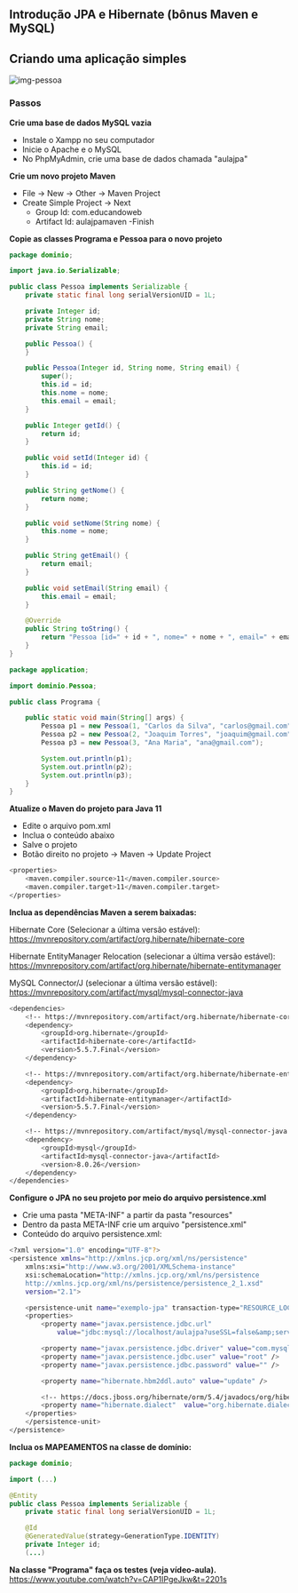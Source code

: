 ## Introdução JPA e Hibernate (bônus Maven e MySQL)

## Criando uma aplicação simples
![img-pessoa](https://user-images.githubusercontent.com/22635013/133585078-8b706d5b-8d3b-4e3c-beac-9d9c6223b471.png)
### Passos

**Crie uma base de dados MySQL vazia**
- Instale o Xampp no seu computador
- Inicie o Apache e o MySQL
- No PhpMyAdmin, crie uma base de dados chamada "aulajpa"

**Crie um novo projeto Maven**

- File -> New -> Other -> Maven Project
- Create Simple Project -> Next
    - Group Id: com.educandoweb
    - Artifact Id: aulajpamaven -Finish

**Copie as classes Programa e Pessoa para o novo projeto**

```java
package dominio;

import java.io.Serializable;

public class Pessoa implements Serializable {
	private static final long serialVersionUID = 1L;

	private Integer id;
	private String nome;
	private String email;

	public Pessoa() {
	}

	public Pessoa(Integer id, String nome, String email) {
		super();
		this.id = id;
		this.nome = nome;
		this.email = email;
	}

	public Integer getId() {
		return id;
	}

	public void setId(Integer id) {
		this.id = id;
	}

	public String getNome() {
		return nome;
	}

	public void setNome(String nome) {
		this.nome = nome;
	}

	public String getEmail() {
		return email;
	}

	public void setEmail(String email) {
		this.email = email;
	}

	@Override
	public String toString() {
		return "Pessoa [id=" + id + ", nome=" + nome + ", email=" + email + "]";
	}
}
```

```java
package application;

import dominio.Pessoa;

public class Programa {

	public static void main(String[] args) {
		Pessoa p1 = new Pessoa(1, "Carlos da Silva", "carlos@gmail.com");
		Pessoa p2 = new Pessoa(2, "Joaquim Torres", "joaquim@gmail.com");
		Pessoa p3 = new Pessoa(3, "Ana Maria", "ana@gmail.com");

		System.out.println(p1);
		System.out.println(p2);
		System.out.println(p3);
	}
}
```
**Atualize o Maven do projeto para Java 11**

- Edite o arquivo pom.xml
- Inclua o conteúdo abaixo
- Salve o projeto
- Botão direito no projeto -> Maven -> Update Project

```bash
<properties>
	<maven.compiler.source>11</maven.compiler.source>
	<maven.compiler.target>11</maven.compiler.target>
</properties>
```
**Inclua as dependências Maven a serem baixadas:**

Hibernate Core (Selecionar a última versão estável):<br />
https://mvnrepository.com/artifact/org.hibernate/hibernate-core

Hibernate EntityManager Relocation (selecionar a última versão estável):<br />
https://mvnrepository.com/artifact/org.hibernate/hibernate-entitymanager

MySQL Connector/J (selecionar a última versão estável):<br />
https://mvnrepository.com/artifact/mysql/mysql-connector-java


```bash
<dependencies>
    <!-- https://mvnrepository.com/artifact/org.hibernate/hibernate-core -->
    <dependency>
        <groupId>org.hibernate</groupId>
        <artifactId>hibernate-core</artifactId>
        <version>5.5.7.Final</version>
    </dependency>

    <!-- https://mvnrepository.com/artifact/org.hibernate/hibernate-entitymanager -->
    <dependency>
        <groupId>org.hibernate</groupId>
        <artifactId>hibernate-entitymanager</artifactId>
        <version>5.5.7.Final</version>
    </dependency>

    <!-- https://mvnrepository.com/artifact/mysql/mysql-connector-java -->
    <dependency>
        <groupId>mysql</groupId>
        <artifactId>mysql-connector-java</artifactId>
        <version>8.0.26</version>
    </dependency>
</dependencies>
```


**Configure o JPA no seu projeto por meio do arquivo persistence.xml**

- Crie uma pasta "META-INF" a partir da pasta "resources"
- Dentro da pasta META-INF crie um arquivo "persistence.xml"
- Conteúdo do arquivo persistence.xml:

```bash
<?xml version="1.0" encoding="UTF-8"?>
<persistence xmlns="http://xmlns.jcp.org/xml/ns/persistence"
	xmlns:xsi="http://www.w3.org/2001/XMLSchema-instance"
	xsi:schemaLocation="http://xmlns.jcp.org/xml/ns/persistence
    http://xmlns.jcp.org/xml/ns/persistence/persistence_2_1.xsd"
	version="2.1">

	<persistence-unit name="exemplo-jpa" transaction-type="RESOURCE_LOCAL">
	<properties>
		<property name="javax.persistence.jdbc.url"
			value="jdbc:mysql://localhost/aulajpa?useSSL=false&amp;serverTimezone=UTC" />

		<property name="javax.persistence.jdbc.driver" value="com.mysql.jdbc.Driver" />
		<property name="javax.persistence.jdbc.user" value="root" />
		<property name="javax.persistence.jdbc.password" value="" />

		<property name="hibernate.hbm2ddl.auto" value="update" />

		<!-- https://docs.jboss.org/hibernate/orm/5.4/javadocs/org/hibernate/dialect/package-summary.html -->
		<property name="hibernate.dialect" 	value="org.hibernate.dialect.MySQL8Dialect" />
	</properties>
	</persistence-unit>
</persistence>
```

**Inclua os MAPEAMENTOS na classe de domínio:**

```java
package dominio;

import (...)

@Entity
public class Pessoa implements Serializable {
	private static final long serialVersionUID = 1L;

	@Id
	@GeneratedValue(strategy=GenerationType.IDENTITY)
	private Integer id;
	(...)
```

**Na classe "Programa" faça os testes (veja vídeo-aula).**<br />
https://www.youtube.com/watch?v=CAP1IPgeJkw&t=2201s


